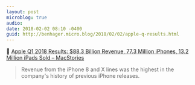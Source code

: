 ```yaml
---
layout: post
microblog: true
audio: 
date: 2018-02-02 08:10 -0400
guid: http://benhager.micro.blog/2018/02/02/apple-q-results.html
---
```

📱 [Apple Q1 2018 Results: $88.3 Billion Revenue, 77.3 Million iPhones, 13.2 Million iPads Sold – MacStories](https://www.macstories.net/news/apple-q1-2018-results-88-3-billion-revenue-77-3-million-iphones-13-2-million-ipads-sold/)

> Revenue from the iPhone 8 and X lines was the highest in the company's history of previous iPhone releases.
